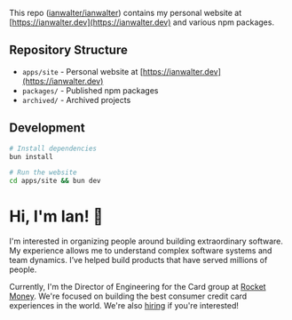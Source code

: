 This repo ([ianwalter/ianwalter](https://github.com/ianwalter/ianwalter))
contains my personal website at
[https://ianwalter.dev](https://ianwalter.dev) and various npm packages.

## Repository Structure

- `apps/site` - Personal website at [https://ianwalter.dev](https://ianwalter.dev)
- `packages/` - Published npm packages
- `archived/` - Archived projects

## Development

```bash
# Install dependencies
bun install

# Run the website
cd apps/site && bun dev
```

# Hi, I'm Ian! 👋

I'm interested in organizing people around building extraordinary software.
My experience allows me to understand complex software systems and team
dynamics. I’ve helped build products that have served millions of people.

Currently, I'm the Director of Engineering for the Card group at
[Rocket Money](https://rocketmoney.com). We're focused on building the
best consumer credit card experiences in the world. We're also
[hiring](https://rocketmoney.com/careers) if you're interested!
